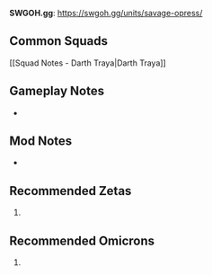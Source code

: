 **SWGOH.gg**: https://swgoh.gg/units/savage-opress/

## Common Squads

[[Squad Notes - Darth Traya|Darth Traya]]

## Gameplay Notes

 - 

## Mod Notes

 - 

## Recommended Zetas

1. 

## Recommended Omicrons

1. 